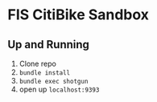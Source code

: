 # FIS CitiBike Sandbox

## Up and Running

1. Clone repo
2. `bundle install`
3. `bundle exec shotgun`
4. open up `localhost:9393`
